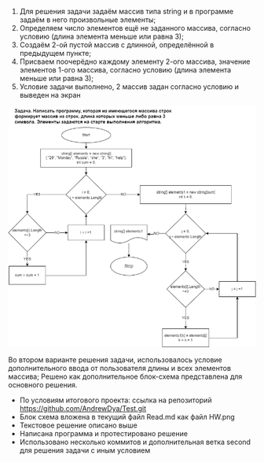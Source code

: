 1. Для решения задачи задаём массив типа string и в программе задаём в него произвольные элементы; 
2. Определяем число элементов ещё не заданного массива, согласно условию (длина элемента меньше или равна 3);
3. Создаём 2-ой пустой массив с длинной, определённой в предыдущем пункте;
4. Присваем поочерёдно каждому элементу 2-ого массива, значение элементов 1-ого массива, согласно условию (длина элемента меньше или равна 3);
5. Условие задачи выполнено, 2 массив задан согласно условию и выведен на экран

![Блок-схема](HW.png)

Во втором варианте решения задачи, использовалось условие дополнительного ввода от пользователя длины и всех элементов массива;
Решено как дополнительное блок-схема представлена для основного решения.

* По условиям итогового проекта: ссылка на репозиторий https://github.com/AndrewDya/Test.git
* Блок схема вложена в текущий файл Read.md как файл HW.png
* Текстовое решение описано выше
* Написана программа и протестировано решение
* Использовано несколько коммитов и дополнительная ветка second для решения задачи с иным условием
